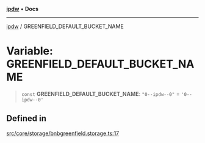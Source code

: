 [**ipdw**](../README.md) • **Docs**

***

[ipdw](../globals.md) / GREENFIELD\_DEFAULT\_BUCKET\_NAME

# Variable: GREENFIELD\_DEFAULT\_BUCKET\_NAME

> `const` **GREENFIELD\_DEFAULT\_BUCKET\_NAME**: `"0--ipdw--0"` = `'0--ipdw--0'`

## Defined in

[src/core/storage/bnbgreenfield.storage.ts:17](https://github.com/ansi-code/ipdw/blob/ddce49f30075d034810cb5fb58d4bd8d0a9b98e6/src/core/storage/bnbgreenfield.storage.ts#L17)
